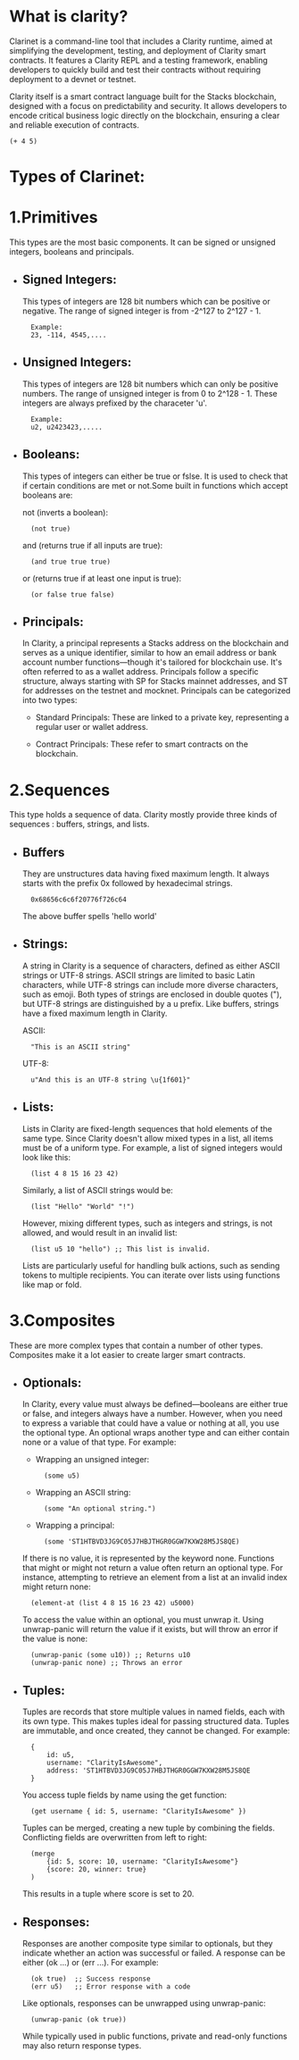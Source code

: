 # What is clarity?

Clarinet is a command-line tool that includes a Clarity runtime, aimed at simplifying the development, testing, and deployment of Clarity smart contracts. It features a Clarity REPL and a testing framework, enabling developers to quickly build and test their contracts without requiring deployment to a devnet or testnet.


Clarity itself is a smart contract language built for the Stacks blockchain, designed with a focus on predictability and security. It allows developers to encode critical business logic directly on the blockchain, ensuring a clear and reliable execution of contracts.


    (+ 4 5)

# Types of Clarinet:

# 1.Primitives 

This types are the most basic components. It can be signed or unsigned integers, booleans and principals.
    
* ## Signed Integers:

    This types of integers are 128 bit numbers which can be positive or negative. The range of signed 
    integer is from -2^127 to 2^127 - 1. 

        Example:
        23, -114, 4545,....

* ## Unsigned Integers:

    This types of integers are 128 bit numbers which can only be positive numbers. The range of unsigned 
    integer is from 0 to 2^128 - 1. These integers are always prefixed by the characeter 'u'.

        Example:
        u2, u2423423,.....

* ## Booleans:

    This types of integers can either be true or fslse. It is used to check that if certain conditions are met or not.Some built in functions which accept booleans are:

    not (inverts a boolean):

        (not true)

    and (returns true if all inputs are true):

        (and true true true)

    or (returns true if at least one input is true):

        (or false true false)

* ## Principals:

    In Clarity, a principal represents a Stacks address on the blockchain and serves as a unique identifier, similar to how an email address or bank account number functions—though it's tailored for blockchain use. It's often referred to as a wallet address. Principals follow a specific structure, always starting with SP for Stacks mainnet addresses, and ST for addresses on the testnet and mocknet. Principals can be categorized into two types:

    * Standard Principals: These are linked to a private key, representing a regular user or wallet address.

    * Contract Principals: These refer to smart contracts on the blockchain.

# 2.Sequences 

This type holds a sequence of data. Clarity mostly provide three kinds of sequences : buffers, strings, and lists.

* ## Buffers

    They are unstructures data having fixed maximum length. It always starts with the prefix 0x followed by hexadecimal strings. 

        0x68656c6c6f20776f726c64
    The above buffer spells 'hello world'

* ## Strings:

    A string in Clarity is a sequence of characters, defined as either ASCII strings or UTF-8 strings. ASCII strings are limited to basic Latin characters, while UTF-8 strings can include more diverse characters, such as emoji. Both types of strings are enclosed in double quotes ("), but UTF-8 strings are distinguished by a u prefix. Like buffers, strings have a fixed maximum length in Clarity.

    ASCII:

        "This is an ASCII string"

    UTF-8:

        u"And this is an UTF-8 string \u{1f601}"

* ## Lists:

    Lists in Clarity are fixed-length sequences that hold elements of the same type. Since Clarity doesn't allow mixed types in a list, all items must be of a uniform type. For example, a list of signed integers would look like this:

        (list 4 8 15 16 23 42)
    Similarly, a list of ASCII strings would be:

        (list "Hello" "World" "!")
    However, mixing different types, such as integers and strings, is not allowed, and would result in an invalid list:

        (list u5 10 "hello") ;; This list is invalid.

    Lists are particularly useful for handling bulk actions, such as sending tokens to multiple recipients. You can iterate over lists using functions like map or fold.

# 3.Composites 

These are more complex types that contain a number of other types. Composites make it a lot easier to create larger smart contracts.

* ## Optionals:

    In Clarity, every value must always be defined—booleans are either true or false, and integers always have a number. However, when you need to express a variable that could have a value or nothing at all, you use the optional type. An optional wraps another type and can either contain none or a value of that type. For example:

    * Wrapping an unsigned integer:

            (some u5)

    * Wrapping an ASCII string:

            (some "An optional string.")
    
    * Wrapping a principal:

            (some 'ST1HTBVD3JG9C05J7HBJTHGR0GGW7KXW28M5JS8QE)

    If there is no value, it is represented by the keyword none. Functions that might or might not return a value often return an optional type. For instance, attempting to retrieve an element from a list at an invalid index might return none:

        (element-at (list 4 8 15 16 23 42) u5000)
        
    To access the value within an optional, you must unwrap it. Using unwrap-panic will return the value if it exists, but will throw an error if the value is none:

        (unwrap-panic (some u10)) ;; Returns u10
        (unwrap-panic none) ;; Throws an error

* ## Tuples:

    Tuples are records that store multiple values in named fields, each with its own type. This makes tuples ideal for passing structured data. Tuples are immutable, and once created, they cannot be changed. For example:

        {
            id: u5, 
            username: "ClarityIsAwesome", 
            address: 'ST1HTBVD3JG9C05J7HBJTHGR0GGW7KXW28M5JS8QE
        }

    You access tuple fields by name using the get function:

        (get username { id: 5, username: "ClarityIsAwesome" })

    Tuples can be merged, creating a new tuple by combining the fields. Conflicting fields are overwritten from left to right:

        (merge
            {id: 5, score: 10, username: "ClarityIsAwesome"}
            {score: 20, winner: true}
        )

    This results in a tuple where score is set to 20.

* ## Responses:

    Responses are another composite type similar to optionals, but they indicate whether an action was successful or failed. A response can be either (ok ...) or (err ...). For example:

        (ok true)  ;; Success response
        (err u5)   ;; Error response with a code

    Like optionals, responses can be unwrapped using unwrap-panic:

        (unwrap-panic (ok true))

    While typically used in public functions, private and read-only functions may also return response types.